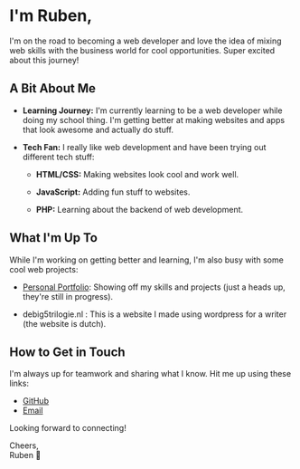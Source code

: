 # I'm Ruben,

I'm on the road to becoming a web developer and love the idea of mixing web skills with the business world for cool opportunities. Super excited about this journey!

## A Bit About Me

- **Learning Journey:** I'm currently learning to be a web developer while doing my school thing. I'm getting better at making websites and apps that look awesome and actually do stuff.

- **Tech Fan:** I really like web development and have been trying out different tech stuff:

  - **HTML/CSS:** Making websites look cool and work well.

  - **JavaScript:** Adding fun stuff to websites.

  - **PHP:** Learning about the backend of web development.

## What I'm Up To

While I'm working on getting better and learning, I'm also busy with some cool web projects:

- [Personal Portfolio](link-to-portfolio): Showing off my skills and projects (just a heads up, they're still in progress).

- debig5trilogie.nl : This is a website I made using wordpress for a writer (the website is dutch).

## How to Get in Touch

I'm always up for teamwork and sharing what I know. Hit me up using these links:

- [GitHub](https://github.com/RubenKorse)
- [Email](mailto:RubenKorse@gmail.com)

Looking forward to connecting!

Cheers,  
Ruben 🌟
